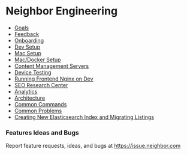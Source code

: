 <!-- TITLE: Engineering -->
<!-- SUBTITLE: Product Central -->

# Neighbor Engineering
* [Goals](/engineering/goals)
* [Feedback](/enginering/feedback)
* [Onboarding](/engineering/onboarding)
* [Dev Setup](/engineering/devsetup)
* [Mac Setup](/engineering/macsetup)
* [Mac/Docker Setup](/engineering/macdocker)
* [Content Management Servers](/engineering/content-management-servers)
* [Device Testing](/engineering/device-testing)
* [Running Frontend Nginx on Dev](/engineering/frontend-nginx)
* [SEO Research Center](https://drive.google.com/drive/u/0/folders/1dVUIEQbZPohrl7ebrT_K-nqavSoiOuJn)
* [Analytics](/engineering/analytics)
* [Architecture](/engineering/architecture)
* [Common Commands](/engineering/common-commands)
* [Common Problems](/engineering/common-problems)
* [Creating New Elasticsearch Index and Migrating Listings](/engineering/creating-new-elastic-search-index)

### Features Ideas and Bugs
Report feature requests, ideas, and bugs at <a href="http://issue.neighbor.com" target="_blank">https://issue.neighbor.com</a>
